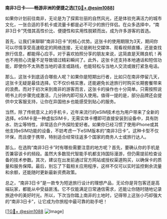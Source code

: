 **南非3日卡——畅游非洲的便捷之选[[TG💪+ @esim1088](https://t.me/s/esim1088)]**

如果你计划前往南非，无论是为了探索壮丽的自然风光，还是体验充满活力的城市文化，一张合适的手机卡或流量卡都是必不可少的旅行伴侣。在众多选择中，“南非3日卡”凭借其高性价比、便捷性和实用性脱颖而出，成为许多游客的首选。

首先，让我们来聊聊“南非3日卡”的核心优势。这张卡的使用期限为3天，期间你可以尽情享受高速稳定的网络连接，无论是刷社交媒体、观看视频直播，还是查找旅行信息，都能得心应手。对于喜欢拍照分享的朋友来说，这简直是天赐良机！再也不用担心流量不足导致错过精彩瞬间了。此外，这张卡还支持本地通话和短信功能，即使你不太熟悉当地的语言或路线，也能轻松与当地人交流或拨打紧急电话。

那么，这张卡到底适合哪些人呢？如果你是短期出行者，比如只在南非停留几天，这张卡无疑是最佳选择。它不仅价格实惠，还能避免长途旅行时购买长期套餐带来的浪费。而对于初次来到南非的游客而言，这张卡的操作也十分简单。只需按照说明书上的步骤完成激活，几分钟内即可投入使用。值得一提的是，部分品牌还会提供中文客服支持，让你在异国他乡也能感受到贴心的服务。

当然，除了传统意义上的手机卡，近年来流行的eSIM技术也为用户带来了全新的选择。eSIM卡是一种虚拟SIM卡，无需实体卡槽即可直接安装到设备中，具有防水、防尘等特性，非常适合户外探险爱好者。如果你已经习惯了使用iPhone或其他支持eSIM功能的设备，不妨考虑一下eSIM版本的“南非3日卡”。这种卡型不仅环保，而且便于携带，特别适合经常往返多个国家的商务人士或旅行达人。

那么，在选购“南非3日卡”时有哪些需要注意的地方呢？首先，要确认你的手机是否兼容该卡的频段。虽然大多数现代智能手机都支持国际漫游，但仍需提前检查设备的技术参数。其次，建议在出发前通过官方网站或授权渠道购买，以确保卡的质量和服务保障。最后，别忘了下载相关应用程序，这样不仅可以实时监控剩余流量和余额，还能随时更新最新资费政策。

总之，“南非3日卡”是一款专为短途旅行设计的理想产品，无论你是背包客还是高端玩家，都能从中受益匪浅。它不仅能满足日常通信需求，还能让你随时随地记录旅途中的美好时光。所以，下次当你踏上南非的土地时，记得带上这张小巧却强大的“南非3日卡”，让它成为你旅程中最可靠的助手吧！

[[TG💪+ @esim1088](https://t.me/s/esim1088) ![Image](https://i.postimg.cc/4NQfJmqS/Snipaste-2025-05-13-00-14-12.png)]